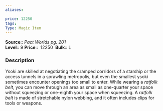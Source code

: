 ```yaml
---
aliases: 

price: 12250
tags: 
Type: Magic Item
---
```

**Source**:: _Pact Worlds pg. 201_  
**Level**:: 9
**Price**::  12250 
**Bulk**:: L

### Description

Ysoki are skilled at negotiating the cramped corridors of a starship or the access tunnels in a sprawling metropolis, but even the smallest ysoki sometimes encounter openings too small to enter. While wearing a _ratfolk belt_, you can move through an area as small as one-quarter your space without squeezing or one-eighth your space when squeezing. A _ratfolk belt_ is made of stretchable nylon webbing, and it often includes clips for tools or weapons.
